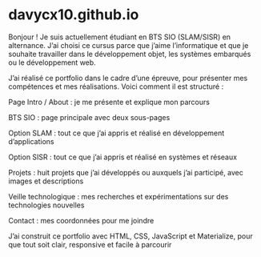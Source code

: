 # davycx10.github.io

Bonjour !
Je suis actuellement étudiant en BTS SIO (SLAM/SISR) en alternance. J’ai choisi ce cursus parce que j’aime l’informatique et que je souhaite travailler dans le développement objet, les systèmes embarqués ou le développement web.

J’ai réalisé ce portfolio dans le cadre d’une épreuve, pour présenter mes compétences et mes réalisations. Voici comment il est structuré :

Page Intro / About : je me présente et explique mon parcours

BTS SIO : page principale avec deux sous-pages

Option SLAM : tout ce que j’ai appris et réalisé en développement d’applications

Option SISR : tout ce que j’ai appris et réalisé en systèmes et réseaux

Projets : huit projets que j’ai développés ou auxquels j’ai participé, avec images et descriptions

Veille technologique : mes recherches et expérimentations sur des technologies nouvelles

Contact : mes coordonnées pour me joindre

J’ai construit ce portfolio avec HTML, CSS, JavaScript et Materialize, pour que tout soit clair, responsive et facile à parcourir
